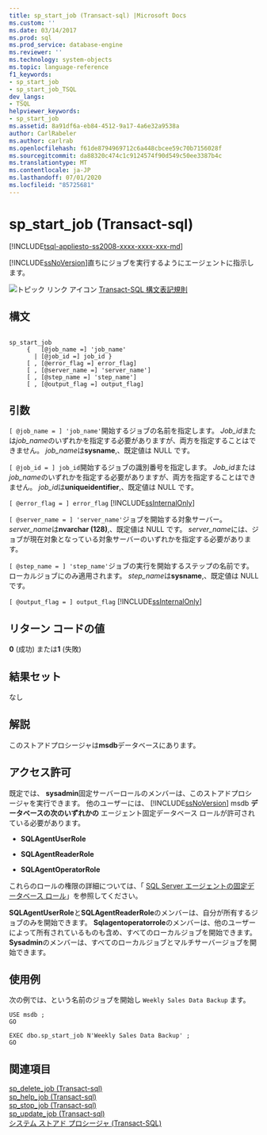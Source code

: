 ```yaml
---
title: sp_start_job (Transact-sql) |Microsoft Docs
ms.custom: ''
ms.date: 03/14/2017
ms.prod: sql
ms.prod_service: database-engine
ms.reviewer: ''
ms.technology: system-objects
ms.topic: language-reference
f1_keywords:
- sp_start_job
- sp_start_job_TSQL
dev_langs:
- TSQL
helpviewer_keywords:
- sp_start_job
ms.assetid: 8a91df6a-eb84-4512-9a17-4a6e32a9538a
author: CarlRabeler
ms.author: carlrab
ms.openlocfilehash: f61de8794969712c6a448cbcee59c70b7156028f
ms.sourcegitcommit: da88320c474c1c9124574f90d549c50ee3387b4c
ms.translationtype: MT
ms.contentlocale: ja-JP
ms.lasthandoff: 07/01/2020
ms.locfileid: "85725681"
---
```

# <a name="sp_start_job-transact-sql"></a>sp_start_job (Transact-sql)
[!INCLUDE[tsql-appliesto-ss2008-xxxx-xxxx-xxx-md](../../includes/applies-to-version/sqlserver.md)]

  [!INCLUDE[ssNoVersion](../../includes/ssnoversion-md.md)]直ちにジョブを実行するようにエージェントに指示します。  
  
 ![トピック リンク アイコン](../../database-engine/configure-windows/media/topic-link.gif "トピック リンク アイコン") [Transact-SQL 構文表記規則](../../t-sql/language-elements/transact-sql-syntax-conventions-transact-sql.md)  
  
## <a name="syntax"></a>構文  
  
```  
  
sp_start_job   
     {   [@job_name =] 'job_name'  
       | [@job_id =] job_id }  
     [ , [@error_flag =] error_flag]  
     [ , [@server_name =] 'server_name']  
     [ , [@step_name =] 'step_name']  
     [ , [@output_flag =] output_flag]  
```  
  
## <a name="arguments"></a>引数  
`[ @job_name = ] 'job_name'`開始するジョブの名前を指定します。 *Job_id*または*job_name*のいずれかを指定する必要がありますが、両方を指定することはできません。 *job_name*は**sysname**,、既定値は NULL です。  
  
`[ @job_id = ] job_id`開始するジョブの識別番号を指定します。 *Job_id*または*job_name*のいずれかを指定する必要がありますが、両方を指定することはできません。 *job_id*は**uniqueidentifier**,、既定値は NULL です。  
  
`[ @error_flag = ] error_flag` [!INCLUDE[ssInternalOnly](../../includes/ssinternalonly-md.md)]  
  
`[ @server_name = ] 'server_name'`ジョブを開始する対象サーバー。 *server_name*は**nvarchar (128)**,、既定値は NULL です。 *server_name*には、ジョブが現在対象となっている対象サーバーのいずれかを指定する必要があります。  
  
`[ @step_name = ] 'step_name'`ジョブの実行を開始するステップの名前です。 ローカルジョブにのみ適用されます。 *step_name*は**sysname**,、既定値は NULL です。  
  
`[ @output_flag = ] output_flag` [!INCLUDE[ssInternalOnly](../../includes/ssinternalonly-md.md)]  
  
## <a name="return-code-values"></a>リターン コードの値  
 **0** (成功) または**1** (失敗)  
  
## <a name="result-sets"></a>結果セット  
 なし  
  
## <a name="remarks"></a>解説  
 このストアドプロシージャは**msdb**データベースにあります。  
  
## <a name="permissions"></a>アクセス許可  
 既定では、 **sysadmin**固定サーバーロールのメンバーは、このストアドプロシージャを実行できます。 他のユーザーには、 [!INCLUDE[ssNoVersion](../../includes/ssnoversion-md.md)] msdb **データベースの次のいずれかの** エージェント固定データベース ロールが許可されている必要があります。  
  
-   **SQLAgentUserRole**  
  
-   **SQLAgentReaderRole**  
  
-   **SQLAgentOperatorRole**  
  
 これらのロールの権限の詳細については、「 [SQL Server エージェントの固定データベース ロール](../../ssms/agent/sql-server-agent-fixed-database-roles.md)」を参照してください。  
  
 **SQLAgentUserRole**と**SQLAgentReaderRole**のメンバーは、自分が所有するジョブのみを開始できます。 **Sqlagentoperatorrole**のメンバーは、他のユーザーによって所有されているものも含め、すべてのローカルジョブを開始できます。 **Sysadmin**のメンバーは、すべてのローカルジョブとマルチサーバージョブを開始できます。  
  
## <a name="examples"></a>使用例  
 次の例では、という名前のジョブを開始し `Weekly Sales Data Backup` ます。  
  
```  
USE msdb ;  
GO  
  
EXEC dbo.sp_start_job N'Weekly Sales Data Backup' ;  
GO  
```  
  
## <a name="see-also"></a>関連項目  
 [sp_delete_job &#40;Transact-sql&#41;](../../relational-databases/system-stored-procedures/sp-delete-job-transact-sql.md)   
 [sp_help_job &#40;Transact-sql&#41;](../../relational-databases/system-stored-procedures/sp-help-job-transact-sql.md)   
 [sp_stop_job &#40;Transact-sql&#41;](../../relational-databases/system-stored-procedures/sp-stop-job-transact-sql.md)   
 [sp_update_job &#40;Transact-sql&#41;](../../relational-databases/system-stored-procedures/sp-update-job-transact-sql.md)   
 [システム ストアド プロシージャ &#40;Transact-SQL&#41;](../../relational-databases/system-stored-procedures/system-stored-procedures-transact-sql.md)  
  
  
